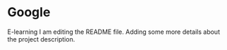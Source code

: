 # Google
E-learning
I am editing the README file. Adding some more details about the project description.
